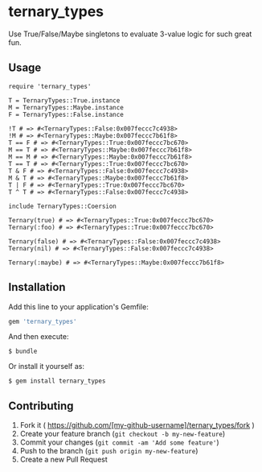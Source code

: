 # ternary_types

Use True/False/Maybe singletons to evaluate 3-value logic for such great fun.

## Usage

```irb
require 'ternary_types'

T = TernaryTypes::True.instance
M = TernaryTypes::Maybe.instance
F = TernaryTypes::False.instance

!T # => #<TernaryTypes::False:0x007feccc7c4938>
!M # => #<TernaryTypes::Maybe:0x007feccc7b61f8>
T == F # => #<TernaryTypes::True:0x007feccc7bc670>
M == T # => #<TernaryTypes::Maybe:0x007feccc7b61f8>
M == M # => #<TernaryTypes::Maybe:0x007feccc7b61f8>
T == T # => #<TernaryTypes::True:0x007feccc7bc670>
T & F # => #<TernaryTypes::False:0x007feccc7c4938>
M & T # => #<TernaryTypes::Maybe:0x007feccc7b61f8>
T | F # => #<TernaryTypes::True:0x007feccc7bc670>
T ^ T # => #<TernaryTypes::False:0x007feccc7c4938>

include TernaryTypes::Coersion

Ternary(true) # => #<TernaryTypes::True:0x007feccc7bc670>
Ternary(:foo) # => #<TernaryTypes::True:0x007feccc7bc670>

Ternary(false) # => #<TernaryTypes::False:0x007feccc7c4938>
Ternary(nil) # => #<TernaryTypes::False:0x007feccc7c4938>

Ternary(:maybe) # => #<TernaryTypes::Maybe:0x007feccc7b61f8>
```

## Installation

Add this line to your application's Gemfile:

```ruby
gem 'ternary_types'
```

And then execute:

    $ bundle

Or install it yourself as:

    $ gem install ternary_types

## Contributing

1. Fork it ( https://github.com/[my-github-username]/ternary_types/fork )
2. Create your feature branch (`git checkout -b my-new-feature`)
3. Commit your changes (`git commit -am 'Add some feature'`)
4. Push to the branch (`git push origin my-new-feature`)
5. Create a new Pull Request
